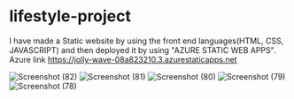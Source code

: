 # lifestyle-project
I have made a Static website by using the front end languages(HTML, CSS, JAVASCRIPT) and then deployed it by using "AZURE STATIC WEB APPS".
Azure link https://jolly-wave-08a823210.3.azurestaticapps.net

![Screenshot (82)](https://user-images.githubusercontent.com/96143034/233632407-41582da2-52fe-49f1-b1e2-1196daa7e49b.png)
![Screenshot (81)](https://user-images.githubusercontent.com/96143034/233632415-6f271a69-6a24-4aa0-b616-d474bfa92902.png)
![Screenshot (80)](https://user-images.githubusercontent.com/96143034/233632427-dd656428-c5b9-4507-ae0a-c1ec79d65eef.png)
![Screenshot (79)](https://user-images.githubusercontent.com/96143034/233632442-3b1a7d08-3f75-45b9-91d8-5ce20543f8cc.png)
![Screenshot (78)](https://user-images.githubusercontent.com/96143034/233632460-5701063b-5730-4bcb-980b-94a3f822dded.png)
